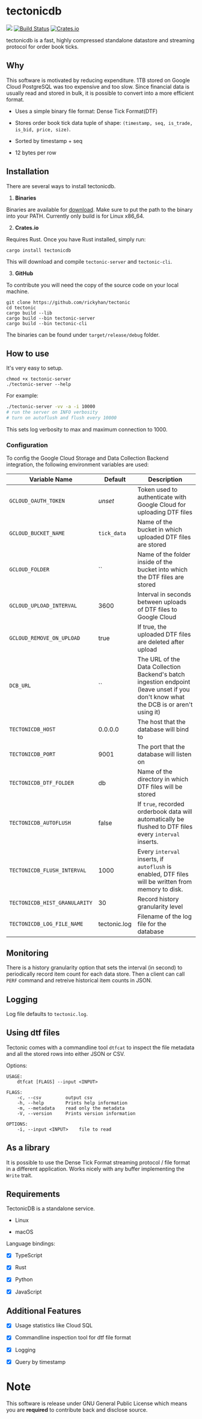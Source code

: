 # tectonicdb

[![](https://img.shields.io/crates/v/tectonicdb.svg)](https://crates.io/crates/tectonicdb)
[![Build Status](https://travis-ci.org/rickyhan/tectonicdb.svg?branch=master)](https://travis-ci.org/rickyhan/tectonicdb)
[![Crates.io](https://img.shields.io/crates/v/tectonicdb.svg)](https://crates.io/crates/tectonicdb)

tectonicdb is a fast, highly compressed standalone datastore and streaming protocol for order book ticks.

## Why

This software is motivated by reducing expenditure. 1TB stored on Google Cloud PostgreSQL was too expensive and too slow. Since financial data is usually read and stored in bulk, it is possible to convert into a more efficient format.

* Uses a simple binary file format: Dense Tick Format(DTF)

* Stores order book tick data tuple of shape: `(timestamp, seq, is_trade, is_bid, price, size)`.

* Sorted by timestamp + seq

* 12 bytes per row

## Installation

There are several ways to install tectonicdb.

1. **Binaries**

Binaries are available for [download](https://github.com/rickyhan/tectonic/releases). Make sure to put the path to the binary into your PATH. Currently only build is for Linux x86_64.

2. **Crates.io**

Requires Rust. Once you have Rust installed, simply run:

    cargo install tectonicdb

This will download and compile `tectonic-server` and `tectonic-cli`.

3. **GitHub**

To contribute you will need the copy of the source code on your local machine.

    git clone https://github.com/rickyhan/tectonic
    cd tectonic
    cargo build --lib
    cargo build --bin tectonic-server
    cargo build --bin tectonic-cli

The binaries can be found under `target/release/debug` folder.

## How to use

It's very easy to setup.

```
chmod +x tectonic-server
./tectonic-server --help
```

For example:

```bash
./tectonic-server -vv -a -i 10000
# run the server on INFO verbosity
# turn on autoflush and flush every 10000
```

This sets log verbosity to max and maximum connection to 1000.

### Configuration

To config the Google Cloud Storage and Data Collection Backend integration, the following environment variables are used:

| Variable Name             | Default     | Description                                                                                                                          |
|---------------------------|-------------|--------------------------------------------------------------------------------------------------------------------------------------|
| `GCLOUD_OAUTH_TOKEN`          | *unset*      | Token used to authenticate with Google Cloud for uploading DTF files                                                                 |
| `GCLOUD_BUCKET_NAME`          | `tick_data`  | Name of the bucket in which uploaded DTF files are stored                                                                            |
| `GCLOUD_FOLDER`               | ``           | Name of the folder inside of the bucket into which the DTF files are stored                                                          |
| `GCLOUD_UPLOAD_INTERVAL`      | 3600         | Interval in seconds between uploads of DTF files to Google Cloud                                                                     |
| `GCLOUD_REMOVE_ON_UPLOAD`     | true         | If true, the uploaded DTF files are deleted after upload                                                                             |
| `DCB_URL`                     | ``           | The URL of the Data Collection Backend's batch ingestion endpoint (leave unset if you don't know what the DCB is or aren't using it) |
| `TECTONICDB_HOST`             | 0.0.0.0      | The host that the database will bind to
| `TECTONICDB_PORT`             | 9001         | The port that the database will listen on
| `TECTONICDB_DTF_FOLDER`       | db           | Name of the directory in which DTF files will be stored
| `TECTONICDB_AUTOFLUSH`        | false        | If `true`, recorded orderbook data will automatically be flushed to DTF files every `interval` inserts.
| `TECTONICDB_FLUSH_INTERVAL`   | 1000         | Every `interval` inserts, if `autoflush` is enabled, DTF files will be written from memory to disk.
| `TECTONICDB_HIST_GRANULARITY` | 30           | Record history granularity level
| `TECTONICDB_LOG_FILE_NAME`    | tectonic.log | Filename of the log file for the database

## Monitoring

There is a history granularity option that sets the interval (in second) to periodically record item count for each data store. Then a client can call `PERF` command and retreive historical item counts in JSON.

## Logging

Log file defaults to `tectonic.log`.

## Using dtf files

Tectonic comes with a commandline tool `dtfcat` to inspect the file metadata and all the stored rows into either JSON or CSV.

Options:

```
USAGE:
    dtfcat [FLAGS] --input <INPUT>

FLAGS:
    -c, --csv         output csv
    -h, --help        Prints help information
    -m, --metadata    read only the metadata
    -V, --version     Prints version information

OPTIONS:
    -i, --input <INPUT>    file to read
```

## As a library

It is possible to use the Dense Tick Format streaming protocol / file format in a different application. Works nicely with any buffer implementing the `Write` trait.

## Requirements

TectonicDB is a standalone service.

* Linux

* macOS

Language bindings:

- [x] TypeScript

- [x] Rust

- [x] Python

- [x] JavaScript


## Additional Features

- [x] Usage statistics like Cloud SQL

- [x] Commandline inspection tool for dtf file format

- [x] Logging

- [x] Query by timestamp


# Note

This software is release under GNU General Public License which means you are **required** to contribute back and disclose source.
